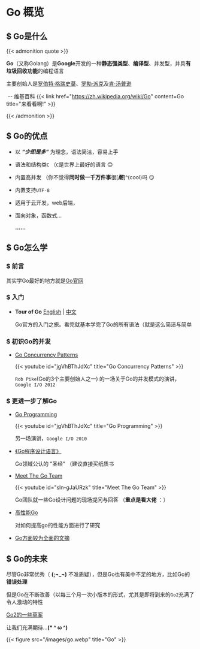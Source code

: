 # Go 概览


## $ Go是什么

{{< admonition quote >}}

**Go**（又称Golang）是**Google**开发的一种**静态强类型**、**编译型**、并发型，并具**有垃圾回收功能**的编程语言

主要创始人是[罗伯特·格瑞史莫](https://zh.wikipedia.org/w/index.php?title=羅伯特·格瑞史莫&action=edit&redlink=1)、[罗勃·派克](https://zh.wikipedia.org/wiki/羅勃·派克)及[肯·汤普逊](https://zh.wikipedia.org/wiki/肯·汤普逊)

​                                                               -- 维基百科 {{< link href="https://zh.wikipedia.org/wiki/Go" content=Go title="来看看啊!" >}}

{{< /admonition >}}

## $ Go的优点

- 以 ***"少即是多"*** 为理念，语法简洁，容易上手

- 语法和结构类`C` （`C`是世界上最好的语言 :blush:

- 内置高并发 （你不觉得**同时做一千万件事**很[***酷***]^(cool)吗 :smirk:

- 内置支持`UTF-8` 

- 适用于云开发，web后端，

- 面向对象，函数式...

  **......**

## $ Go怎么学

### $ 前言

其实学Go最好的地方就是[Go官网](https://go.dev/doc/)

### $ 入门

- **Tour of Go** [English](https://go.dev/tour/welcome/1) | [中文](https://tour.go-zh.org/welcome/1)

  Go官方的入门之旅。看完就基本学完了Go的所有语法（就是这么简洁与简单

### $ 初识Go的并发

- [Go Concurrency Patterns](https://www.youtube.com/watch?v=f6kdp27TYZs)

  {{< youtube id="jgVhBThJdXc" title="Go Concurrency Patterns" >}}
  
  `Rob Pike`(Go的3个主要创始人之一) 的一场关于Go的并发模式的演讲，`Google I/O 2012`

### $ 更进一步了解Go

- [Go Programming](https://www.youtube.com/watch?v=jgVhBThJdXc&t=1067s)

  {{< youtube id="jgVhBThJdXc" title="Go Programming" >}}

  另一场演讲，`Google I/O 2010`

- [《Go程序设计语言》](https://zh.b-ok.cc/book/16992067/29b29d)

  Go领域公认的 "圣经" （建议直接买纸质书

- [Meet The Go Team](https://www.youtube.com/watch?v=sln-gJaURzk)

  {{< youtube id="sln-gJaURzk" title="Meet The Go Team" >}}
  
  Go团队就一些Go设计问题的现场提问与回答 （**重点是看大佬** ：）
  
- [高性能Go](https://geektutu.com/post/hpg-benchmark.html)

  对如何提高go的性能方面进行了研究

- [Go方面较为全面的文摘](http://learn.lianglianglee.com/%E4%B8%93%E6%A0%8F/22%20%E8%AE%B2%E9%80%9A%E5%85%B3%20Go%20%E8%AF%AD%E8%A8%80-%E5%AE%8C)

## $ Go的未来

尽管Go非常优秀（ **(;¬_¬)** 不准质疑），但是Go也有美中不足的地方，比如Go的**错误处理**

但是Go在不断改善（以每三个月一次小版本的形式，尤其是即将到来的`Go2`充满了令人激动的特性

[Go2的一些草案](https://go.googlesource.com/proposal/+/master/design/go2draft.md)

让我们充满期待...**(* ^ ω ^)**

{{< figure src="/images/go.webp" title="Go" >}}
